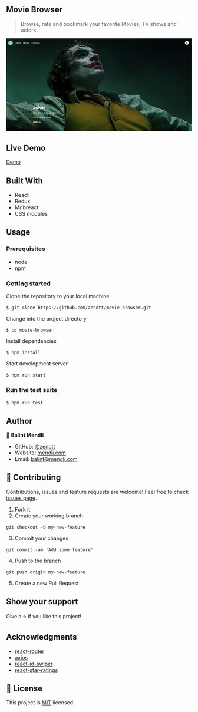 ## Movie Browser

> Browse, rate and bookmark your favorite Movies, TV shows and actors.

![movie-browser](img/movie-browser.png)

## Live Demo

[Demo](https://zenott.github.io/movie-browser/)

## Built With

- React
- Redux
- Mdbreact
- CSS modules

## Usage

### Prerequisites

- node
- npm

### Getting started

Clone the repository to your local machine

```
$ git clone https://github.com/zenott/movie-browser.git
```

Change into the project directory

```
$ cd movie-browser
```

Install dependencies

```
$ npm install
```

Start development server

```
$ npm run start
```

### Run the test suite

```
$ npm run test
```

## Author

👤 **Balint Mendli**

- GitHub: [@zenott](https://github.com/zenott)
- Website: [mendli.com](https://mendli.com)
- Email: [balint@mendli.com](mailto:balint@mendli.com)

## 🤝 Contributing

Contributions, issues and feature requests are welcome!
Feel free to check [issues page](https://github.com/zenott/movie-browser/issues/).

1. Fork it
2. Create your working branch

```
git checkout -b my-new-feature
```

3. Commit your changes

```
git commit -am 'Add some feature'
```

4. Push to the branch

```
git push origin my-new-feature
```

5. Create a new Pull Request

## Show your support

Give a ⭐️ if you like this project!

## Acknowledgments

- [react-router](https://github.com/ReactTraining/react-router)
- [axios](https://github.com/axios/axios)
- [react-id-swiper](https://github.com/kidjp85/react-id-swiper)
- [react-star-ratings](https://github.com/ekeric13/react-star-ratings)

## 📝 License

This project is [MIT](LICENSE.md) licensed.
